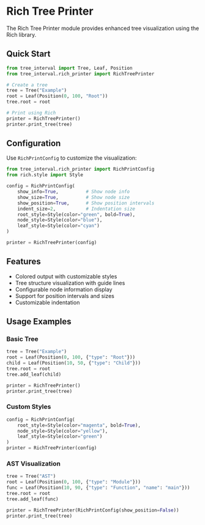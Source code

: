 
# Rich Tree Printer

The Rich Tree Printer module provides enhanced tree visualization using the Rich library.

## Quick Start

```python
from tree_interval import Tree, Leaf, Position
from tree_interval.rich_printer import RichTreePrinter

# Create a tree
tree = Tree("Example")
root = Leaf(Position(0, 100, "Root"))
tree.root = root

# Print using Rich
printer = RichTreePrinter()
printer.print_tree(tree)
```

## Configuration

Use `RichPrintConfig` to customize the visualization:

```python
from tree_interval.rich_printer import RichPrintConfig
from rich.style import Style

config = RichPrintConfig(
    show_info=True,          # Show node info
    show_size=True,          # Show node size
    show_position=True,      # Show position intervals
    indent_size=2,           # Indentation size
    root_style=Style(color="green", bold=True),
    node_style=Style(color="blue"),
    leaf_style=Style(color="cyan")
)

printer = RichTreePrinter(config)
```

## Features

- Colored output with customizable styles
- Tree structure visualization with guide lines
- Configurable node information display
- Support for position intervals and sizes
- Customizable indentation

## Usage Examples

### Basic Tree
```python
tree = Tree("Example")
root = Leaf(Position(0, 100, {"type": "Root"}))
child = Leaf(Position(10, 50, {"type": "Child"}))
tree.root = root
tree.add_leaf(child)

printer = RichTreePrinter()
printer.print_tree(tree)
```

### Custom Styles
```python
config = RichPrintConfig(
    root_style=Style(color="magenta", bold=True),
    node_style=Style(color="yellow"),
    leaf_style=Style(color="green")
)
printer = RichTreePrinter(config)
```

### AST Visualization
```python
tree = Tree("AST")
root = Leaf(Position(0, 100, {"type": "Module"}))
func = Leaf(Position(10, 90, {"type": "Function", "name": "main"}))
tree.root = root
tree.add_leaf(func)

printer = RichTreePrinter(RichPrintConfig(show_position=False))
printer.print_tree(tree)
```

